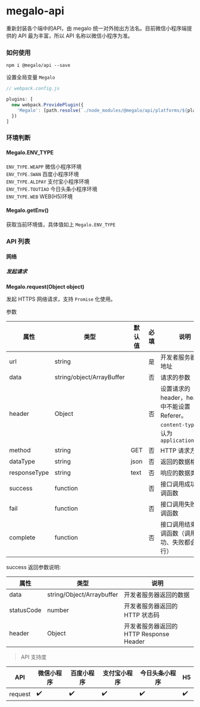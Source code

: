 # megalo-api

重新封装各个端中的API，由 megalo 统一对外抛出方法名。目前微信小程序端提供的 API 最为丰富，所以 API 名称以微信小程序为准。

### 如何使用

```
npm i @megalo/api --save
```

设置全局变量 `Megalo`

```js
// webpack.config.js

plugins: [
  new webpack.ProvidePlugin({
    'Megalo': [path.resolve(`./node_modules/@megalo/api/platforms/${platform}`), 'default']
  })
]
```

### 环境判断

#### Megalo.ENV_TYPE

`ENV_TYPE.WEAPP` 微信小程序环境  
`ENV_TYPE.SWAN` 百度小程序环境  
`ENV_TYPE.ALIPAY` 支付宝小程序环境  
`ENV_TYPE.TOUTIAO` 今日头条小程序环境  
`ENV_TYPE.WEB` WEB(H5)环境

#### Megalo.getEnv()

获取当前环境值，具体值如上 `Megalo.ENV_TYPE`

### API 列表

#### 网络

##### 发起请求

**Megalo.request(Object object)**

发起 HTTPS 网络请求，支持 `Promise` 化使用。

参数

属性 | 类型 | 默认值 | 必填 | 说明 
--- | --- | --- | --- | ---
url | string |  | 是 | 开发者服务器接口地址
data | string/object/ArrayBuffer |  | 否 | 请求的参数
header | Object |  | 否 | 设置请求的 header，header 中不能设置 Referer。`content-type` 默认为 `application/json`
method | string | GET | 否 | HTTP 请求方法
dataType | string | json | 否 | 返回的数据格式
responseType | string | text | 否 | 响应的数据类型
success | function |  | 否 | 接口调用成功的回调函数
fail | function |  | 否 | 接口调用失败的回调函数
complete | function |  | 否 | 接口调用结束的回调函数（调用成功、失败都会执行）

success 返回参数说明:

属性 | 类型 | 说明 
--- | --- | --- 
data | string/Object/Arraybuffer | 开发者服务器返回的数据
statusCode | number | 开发者服务器返回的 HTTP 状态码
header | Object | 开发者服务器返回的 HTTP Response Header

> API 支持度

API | 微信小程序 | 百度小程序 | 支付宝小程序 | 今日头条小程序 | H5 
--- | --- | --- | --- | --- | ---
request | ✔️ | ✔️ | ✔️ | ✔️ | ✔️

